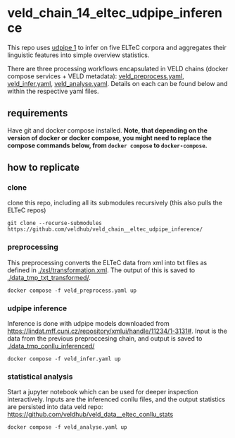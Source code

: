 # veld_chain_14_eltec_udpipe_inference

This repo uses [udpipe 1](https://ufal.mff.cuni.cz/udpipe/1) to infer on five ELTeC corpora and
aggregates their linguistic features into simple overview statistics. 

There are three processing workflows encapsulated in VELD chains (docker compose services + VELD
metadata): [veld_preprocess.yaml](./veld_preprocess.yaml), [veld_infer.yaml](./veld_infer.yaml),
[veld_analyse.yaml](./veld_analyse.yaml). Details on each can be found below and within the
respective yaml files.

## requirements

Have git and docker compose installed. **Note, that depending on the version of docker or docker
compose, you might need to replace the compose commands below, from `docker compose` to
`docker-compose`.**

## how to replicate

### clone

clone this repo, including all its submodules recursively (this also pulls the ELTeC repos)

```
git clone --recurse-submodules https://github.com/veldhub/veld_chain__eltec_udpipe_inference/
```

### preprocessing

This preprocessing converts the ELTeC data from xml into txt files as defined in
[./xsl/transformation.xml](./xsl/transformation.xsl). The output of this is saved to
[./data_tmp_txt_transformed/](./data_tmp_txt_transformed/).

```
docker compose -f veld_preprocess.yaml up
```

### udpipe inference

Inference is done with udpipe models downloaded from
https://lindat.mff.cuni.cz/repository/xmlui/handle/11234/1-3131#. Input is the data from the
previous preproccesing chain, and output is saved to
[./data_tmp_conllu_inferenced/](./data_tmp_conllu_inferenced/)

```
docker compose -f veld_infer.yaml up
```

### statistical analysis

Start a jupyter notebook which can be used for deeper inspection interactively. Inputs are the
inferenced conllu files, and the output statistics are persisted into data veld repo:
https://github.com/veldhub/veld_data__eltec_conllu_stats

```
docker compose -f veld_analyse.yaml up
```

